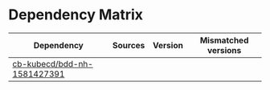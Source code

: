 # Dependency Matrix

Dependency | Sources | Version | Mismatched versions
---------- | ------- | ------- | -------------------
[cb-kubecd/bdd-nh-1581427391](https://github.com/cb-kubecd/bdd-nh-1581427391.git) |  | []() | 
